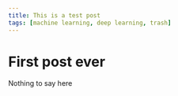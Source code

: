 ```yaml
---
title: This is a test post
tags: [machine learning, deep learning, trash]
---
```


# First post ever

Nothing to say here


